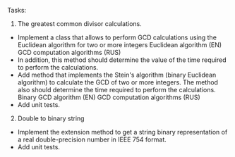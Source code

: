 Tasks:
1. The greatest common divisor calculations.

- Implement a class that allows to perform GCD calculations using the Euclidean algorithm for two or more integers
Euclidean algorithm (EN)
GCD computation algorithms (RUS)
- In addition, this method should determine the value of the time required to perform the calculations.
- Add method that implements the Stein's algorithm (binary Euclidean algorithm) to calculate the GCD of two or more integers.
The method also should determine the time required to perform the calculations.
Binary GCD algorithm (EN)
GCD computation algorithms (RUS)
- Add unit tests.

2. Double to binary string

- Implement the extension method to get a string binary representation of a real double-precision number in IEEE 754 format.
- Add unit tests.